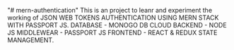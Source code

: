 "# mern-authentication" 
This is an project to leanr and experiment the working of JSON WEB TOKENS AUTHENTICATION USING MERN STACK WITH PASSPORT JS.
DATABASE - MONOGO DB CLOUD 
BACKEND - NODE JS
MIDDLEWEAR - PASSPORT JS
FRONTEND - REACT & REDUX STATE MANAGEMENT.
